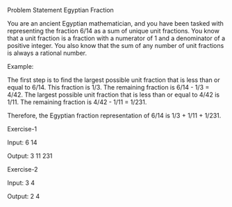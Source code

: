 
Problem Statement
Egyptian Fraction

You are an ancient Egyptian mathematician, and you have been tasked with representing the fraction 6/14 as a sum of unique unit fractions. You know that a unit fraction is a fraction with a numerator of 1 and a denominator of a positive integer. You also know that the sum of any number of unit fractions is always a rational number.

Example:

The first step is to find the largest possible unit fraction that is less than or equal to 6/14. This fraction is 1/3. The remaining fraction is 6/14 - 1/3 = 4/42. The largest possible unit fraction that is less than or equal to 4/42 is 1/11. The remaining fraction is 4/42 - 1/11 = 1/231.

Therefore, the Egyptian fraction representation of 6/14 is 1/3 + 1/11 + 1/231.

Exercise-1

Input:
6
14

Output:
3
11
231

Exercise-2

Input:
3
4

Output:
2
4

